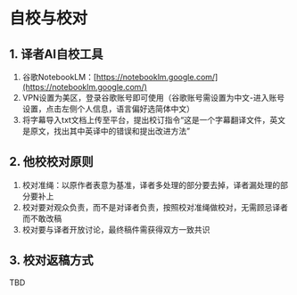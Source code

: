# 自校与校对

## 1. 译者AI自校工具

1. 谷歌NotebookLM：[https://notebooklm.google.com/](https://notebooklm.google.com/)
2. VPN设置为美区，登录谷歌账号即可使用（谷歌账号需设置为中文-进入账号设置，点击左侧个人信息，语言偏好选简体中文）
3. 将字幕导入txt文档上传至平台，提出校订指令“这是一个字幕翻译文件，英文是原文，找出其中英译中的错误和提出改进方法”

## 2. 他校校对原则

1. 校对准绳：以原作者表意为基准，译者多处理的部分要去掉，译者漏处理的部分要补上
2. 校对要对观众负责，而不是对译者负责，按照校对准绳做校对，无需顾忌译者而不敢改稿
3. 校对要与译者开放讨论，最终稿件需获得双方一致共识

## 3. 校对返稿方式
TBD